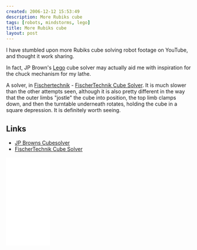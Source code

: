 ```yaml
---
created: 2006-12-12 15:53:49
description: More Rubiks cube
tags: [robots, mindstorms, lego]
title: More Rubiks cube
layout: post
---
```

I have stumbled upon more Rubiks cube solving robot footage on YouTube, and thought it work sharing.

In fact, JP Brown's [Lego](/wiki/lego.html) cube solver may actually aid me with inspiration for the chuck mechanism for my lathe.

A solver, in [Fischertechnik](/wiki/fischertechnik.html "FischerTechnik") - [FischerTechnik Cube Solver](https://youtube.com/watch?v=-mZ0CXcTozY). It is much slower than the other attempts seen, although it is also pretty different in the way that the outer limbs "jostle" the cube into position, the top limb clamps down, and then the turntable underneath rotates, holding the cube in a square depression. It is definitely worth seeing.

## Links

* [JP Browns Cubesolver](https://www.youtube.com/watch?v=c1h0KrS63rM)
* [FischerTechnik Cube Solver](https://youtube.com/watch?v=-mZ0CXcTozY)

<iframe style="width:120px;height:240px;" marginwidth="0" marginheight="0" scrolling="no" frameborder="0" src="//ws-eu.amazon-adsystem.com/widgets/q?ServiceVersion=20070822&OneJS=1&Operation=GetAdHtml&MarketPlace=GB&source=ss&ref=as_ss_li_til&ad_type=product_link&tracking_id=orionrobots-21&language=en_GB&marketplace=amazon&region=GB&placement=B082WD5YV9&asins=B082WD5YV9&linkId=e40e6e6802507d8646f3131923f1dea1&show_border=true&link_opens_in_new_window=true"></iframe><!-- lego mindstorms review 2021 -->
